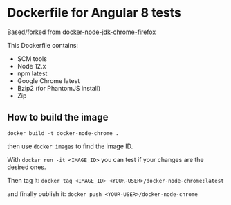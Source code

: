 # Dockerfile for Angular 8 tests

Based/forked from  [docker-node-jdk-chrome-firefox](https://bitbucket.org/atlassian/docker-node-jdk-chrome-firefox)

This Dockerfile contains:

* SCM tools
* Node 12.x
* npm latest
* Google Chrome latest
* Bzip2 (for PhantomJS install)
* Zip

## How to build the image
```
docker build -t docker-node-chrome .
```

then use `docker images` to find the image ID.

With `docker run -it <IMAGE_ID>` you can test if your changes are the desired ones.

Then tag it: `docker tag <IMAGE_ID> <YOUR-USER>/docker-node-chrome:latest`

and finally publish it: `docker push <YOUR-USER>/docker-node-chrome`
